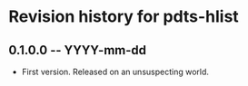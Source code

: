 # Revision history for pdts-hlist

## 0.1.0.0 -- YYYY-mm-dd

* First version. Released on an unsuspecting world.
